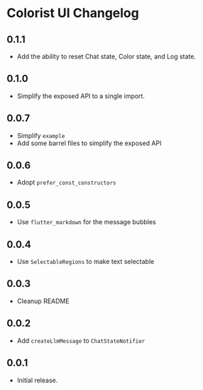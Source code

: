 # Colorist UI Changelog

## 0.1.1

* Add the ability to reset Chat state, Color state, and Log state.

## 0.1.0

* Simplify the exposed API to a single import.

## 0.0.7

* Simplify `example`
* Add some barrel files to simplify the exposed API

## 0.0.6

* Adopt `prefer_const_constructors`

## 0.0.5

* Use `flutter_markdown` for the message bubbles

## 0.0.4

* Use `SelectableRegions` to make text selectable

## 0.0.3

* Cleanup README

## 0.0.2

* Add `createLlmMessage` to `ChatStateNotifier`

## 0.0.1

* Initial release.
